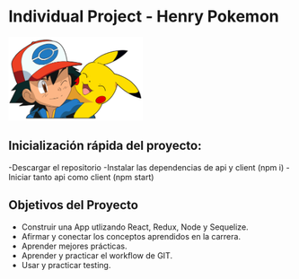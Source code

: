 # Individual Project - Henry Pokemon

<img height="150" src="./pokemon.png" />

## Inicialización rápida del proyecto:
-Descargar el repositorio
-Instalar las dependencias de api y client (npm i)
-Iniciar tanto api como client (npm start)

## Objetivos del Proyecto

- Construir una App utlizando React, Redux, Node y Sequelize.
- Afirmar y conectar los conceptos aprendidos en la carrera.
- Aprender mejores prácticas.
- Aprender y practicar el workflow de GIT.
- Usar y practicar testing.

